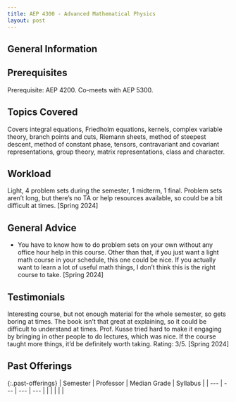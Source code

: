 ```yaml
---
title: AEP 4300 - Advanced Mathematical Physics
layout: post
---
```


<link rel="stylesheet" href="/main.css">

## General Information

## Prerequisites

Prerequisite: AEP 4200. Co-meets with AEP 5300.

## Topics Covered
Covers integral equations, Friedholm equations, kernels, complex variable theory, branch points and cuts, Riemann sheets, method of steepest descent, method of constant phase, tensors, contravariant and covariant representations, group theory, matrix representations, class and character.



## Workload

Light, 4 problem sets during the semester, 1 midterm, 1 final. Problem sets aren’t long, but there’s no TA or help resources available, so could be a bit difficult at times. [Spring 2024]

## General Advice

  - You have to know how to do problem sets on your own without any office hour help in this course. Other than that, if you just want a light math course in your schedule, this one could be nice. If you actually want to learn a lot of useful math things, I don’t think this is the right course to take. [Spring 2024]

## Testimonials

Interesting course, but not enough material for the whole semester, so gets boring at times. The book isn’t that great at explaining, so it could be difficult to understand at times. Prof. Kusse tried hard to make it engaging by bringing in other people to do lectures, which was nice. If the course taught more things, it’d be definitely worth taking. Rating: 3/5. [Spring 2024]

## Past Offerings

{:.past-offerings}
| Semester | Professor | Median Grade | Syllabus |
| --- | --- | --- | --- |
|  |  |  |  |
